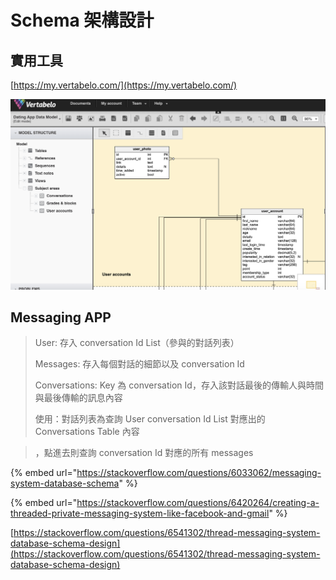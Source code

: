 # Schema 架構設計

## 實用工具

[https://my.vertabelo.com/](https://my.vertabelo.com/)

![](../.gitbook/assets/jie-tu-20210412-shang-wu-11.57.32.png)

## Messaging APP

> User: 存入 conversation Id List（參與的對話列表）
>
> Messages: 存入每個對話的細節以及 conversation Id
>
> Conversations: Key 為 conversation Id，存入該對話最後的傳輸人與時間與最後傳輸的訊息內容
>
> 使用：對話列表為查詢 User conversation Id List 對應出的 Conversations Table 內容

> ，點進去則查詢 conversation Id 對應的所有 messages

{% embed url="https://stackoverflow.com/questions/6033062/messaging-system-database-schema" %}

{% embed url="https://stackoverflow.com/questions/6420264/creating-a-threaded-private-messaging-system-like-facebook-and-gmail" %}

[https://stackoverflow.com/questions/6541302/thread-messaging-system-database-schema-design](https://stackoverflow.com/questions/6541302/thread-messaging-system-database-schema-design)

